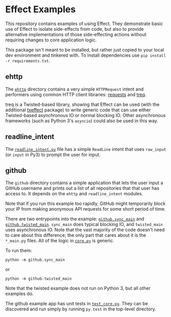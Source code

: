 # Effect Examples

This repository contains examples of using Effect. They demonstrate basic use
of Effect to isolate side-effects from code, but also to provide alternative
implementations of those side-effecting actions without requiring changes to
core application logic.

This package isn't meant to be installed, but rather just copied to your local
dev environment and tinkered with. To install dependencies use ``pip install -r
requirements.txt``.

## ehttp

The [`ehttp`](ehttp) directory contains a very simple `HTTPRequest` intent and
performers using common HTTP client libraries:
[requests](http://warehouse.python.org/project/requests/) and
[treq](https://warehouse.python.org/project/treq/).

treq is a Twisted-based library, showing that Effect can be used (with the
additional [txeffect](https://github.com/python-effect/txeffect) package) to
write generic code that can use either Twisted-based asynchronous IO or normal
blocking IO. Other asynchronous frameworks (such as Python 3's ``asyncio``)
could also be used in this way.

## readline_intent

The [`readline_intent.py`](readline_intent.py) file has a simple `ReadLine`
intent that uses `raw_input` (or `input` in Py3) to prompt the user for input.

## github

The `github` directory contains a simple application that lets the user input a
GitHub username and prints out a list of all repositories that that user has
access to. It depends on the `ehttp` and `readline_intent` modules.

Note that if you run this example too rapidly, GitHub might temporarily block
your IP from making anonymous API requests for some short period of time.

There are two entrypoints into the example:
[`github.sync_main`](github/sync_main.py) and
[`github.twisted_main`](github/twisted_main.py). `sync_main` does
typical blocking IO, and `twisted_main` uses asynchronous IO. Note that the
vast majority of the code doesn't need to care about this difference; the only
part that cares about it is the `*_main.py` files. All of the logic in
[`core.py`](github/core.py) is generic.

To run them:

    python -m github.sync_main

or

    python -m github.twisted_main


Note that the twisted example does not run on Python 3, but all other examples
do.


The github example app has unit tests in
[`test_core.py`](github/test_core.py). They can be discovered and run simply by
running ``py.test`` in the top-level directory.

